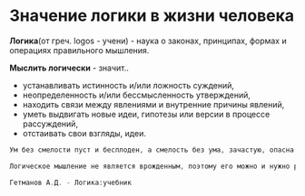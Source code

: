 # Значение логики в жизни человека

**Логика**(от греч. logos - учени) - наука о законах, принципах, формах и операциях правильного мышления.

**Мыслить логически** - значит..
- устанавливать истинность и/или ложность суждений, 
- неопределенность и/или бессмысленность утверждений,
- находить связи между явлениями и внутренние причины явлений,
- уметь выдвигать новые идеи, гипотезы или версии в процессе рассуждений,
- отстаивать свои взгляды, идеи.

```php
Ум без смелости пуст и бесплоден, а смелость без ума, зачастую, опасна и бессмысленна.
```

```php
Логическое мышление не является врожденным, поэтому его можно и нужно развивать различными способами(методами). Систематическое изучение науки логики - один из наиболее эффективных способов развития логического абстрактного мышления.

Гетманов А.Д. - Логика:учебник
```
